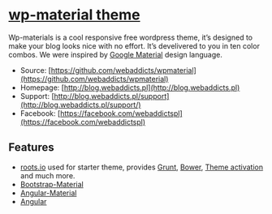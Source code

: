 # [wp-material theme](http://blog.webaddicts.pl/)

Wp-materials is a cool responsive free wordpress theme, it’s designed to make your blog looks nice with no effort. It’s develivered to you in ten color combos. We were inspired by [Google Material](http://www.google.com/design/spec/material-design/introduction.html) design language.

* Source: [https://github.com/webaddicts/wpmaterial](https://github.com/webaddicts/wpmaterial)
* Homepage: [http://blog.webaddicts.pl](http://blog.webaddicts.pl)
* Support: [http://blog.webaddicts.pl/support](http://blog.webaddicts.pl/support/)
* Facebook: [https://facebook.com/webaddictspl](https://facebook.com/webaddictspl)


## Features

* [roots.io](http://roots.io) used for starter theme, provides [Grunt](http://roots.io/using-grunt-for-wordpress-theme-development/), [Bower](http://bower.io/), [Theme activation](http://roots.io/roots-101/#theme-activation) and much more.
* [Bootstrap-Material](http://getbootstrap.com/)
* [Angular-Material](https://material.angularjs.org/)
* [Angular](https://angularjs.org/)



